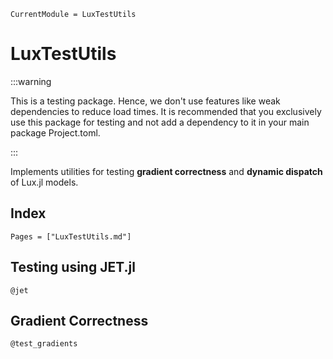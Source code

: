 ```@meta
CurrentModule = LuxTestUtils
```

# LuxTestUtils

:::warning

This is a testing package. Hence, we don't use features like weak dependencies to
reduce load times. It is recommended that you exclusively use this package for
testing and not add a dependency to it in your main package Project.toml.

:::

Implements utilities for testing **gradient correctness** and **dynamic dispatch**
of Lux.jl models.

## Index

```@index
Pages = ["LuxTestUtils.md"]
```

## Testing using JET.jl

```@docs
@jet
```

## Gradient Correctness

```@docs
@test_gradients
```
